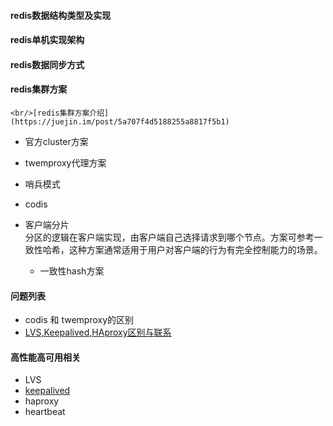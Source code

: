#### redis数据结构类型及实现

#### redis单机实现架构

#### redis数据同步方式

#### redis集群方案
    <br/>[redis集群方案介绍](https://juejin.im/post/5a707f4d5188255a8817f5b1)
- 官方cluster方案

- twemproxy代理方案

- 哨兵模式

- codis

- 客户端分片
<br/>分区的逻辑在客户端实现，由客户端自己选择请求到哪个节点。方案可参考一致性哈希，这种方案通常适用于用户对客户端的行为有完全控制能力的场景。
    - 一致性hash方案


#### 问题列表
* codis 和 twemproxy的区别
* [LVS,Keepalived,HAproxy区别与联系](https://www.cnblogs.com/xuelangos/p/6816009.html)

#### 高性能高可用相关
* LVS
* [keepalived](https://www.cnblogs.com/kevingrace/p/6248941.html)
* haproxy
* heartbeat
